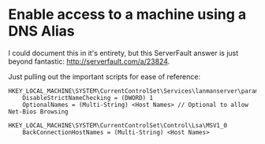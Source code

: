# Enable access to a machine using a DNS Alias

I could document this in it's entirety, but this ServerFault answer is just beyond fantastic: http://serverfault.com/a/23824.

Just pulling out the important scripts for ease of reference:

```
HKEY_LOCAL_MACHINE\SYSTEM\CurrentControlSet\Services\lanmanserver\parameters
    DisableStrictNameChecking = (DWORD) 1
    OptionalNames = (Multi-String) <Host Names> // Optional to allow Net-Bios Browsing

HKEY_LOCAL_MACHINE\SYSTEM\CurrentControlSet\Control\Lsa\MSV1_0
    BackConnectionHostNames = (Multi-String) <Host Names>
```
